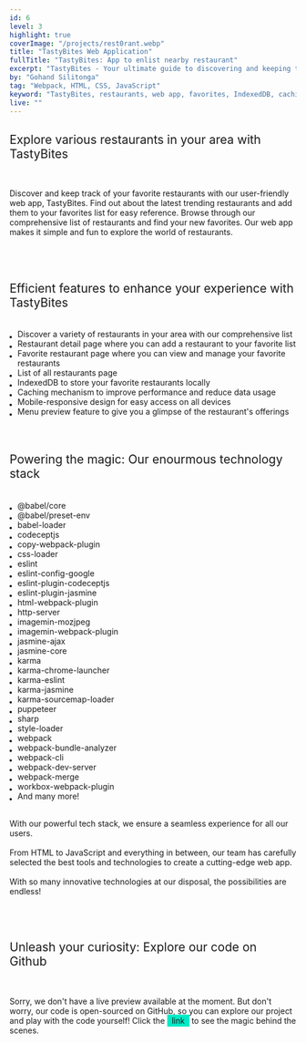 ```yaml
---
id: 6
level: 3
highlight: true
coverImage: "/projects/rest0rant.webp"
title: "TastyBites Web Application"
fullTitle: "TastyBites: App to enlist nearby restaurant"
excerpt: "TastyBites - Your ultimate guide to discovering and keeping track of your favorite restaurants. Explore and indulge in the world of restaurants."
by: "Gohand Silitonga"
tag: "Webpack, HTML, CSS, JavaScript"
keyword: "TastyBites, restaurants, web app, favorites, IndexedDB, caching, search, responsive design"
live: ""
---
```


<style>
  ul {
    list-style-type: none;
    margin: 0;
    padding: 0;
  }
  
  li {
    margin: 0 0 0 1em;
    padding: 0;
    position: relative;
  }
  
  li:before {
    content: "";
    position: absolute;
    top: 0.85em;
    left: -1em;
    width: 0.3em;
    height: 0.3em;
    background-color: black;
    border-radius: 50%;
  }
  a.link{
    text-decoration: none;
    background-color: #00ebc7;
    padding: 2px 8px;
    color: unset;
  }
</style>

<h2 style="font-weight: 400;">Explore various restaurants in your area with TastyBites</h2>
<br>
<p>
    Discover and keep track of your favorite restaurants with our user-friendly web app, TastyBites. Find out about the latest trending restaurants and add them to your favorites list for easy reference. Browse through our comprehensive list of restaurants and find your new favorites. Our web app makes it simple and fun to explore the world of restaurants.
</p>
<br>

<br>
<h2 style="font-weight: 400;">Efficient features to enhance your experience with TastyBites</h2>
<br>
<ul>
    <li>Discover a variety of restaurants in your area with our comprehensive list</li>
    <li>Restaurant detail page where you can add a restaurant to your favorite list</li>
    <li>Favorite restaurant page where you can view and manage your favorite restaurants</li>
    <li>List of all restaurants page</li>
    <li>IndexedDB to store your favorite restaurants locally</li>
    <li>Caching mechanism to improve performance and reduce data usage</li>
    <li>Mobile-responsive design for easy access on all devices</li>
    <li>Menu preview feature to give you a glimpse of the restaurant's offerings</li>
</ul>
<br>

<br>
<h2 style="font-weight: 400;">Powering the magic: Our enourmous technology stack</h2>
<br>
<ul>
  <li>@babel/core</li>
  <li>@babel/preset-env</li>
  <li>babel-loader</li>
  <li>codeceptjs</li>
  <li>copy-webpack-plugin</li>
  <li>css-loader</li>
  <li>eslint</li>
  <li>eslint-config-google</li>
  <li>eslint-plugin-codeceptjs</li>
  <li>eslint-plugin-jasmine</li>
  <li>html-webpack-plugin</li>
  <li>http-server</li>
  <li>imagemin-mozjpeg</li>
  <li>imagemin-webpack-plugin</li>
  <li>jasmine-ajax</li>
  <li>jasmine-core</li>
  <li>karma</li>
  <li>karma-chrome-launcher</li>
  <li>karma-eslint</li>
  <li>karma-jasmine</li>
  <li>karma-sourcemap-loader</li>
  <li>puppeteer</li>
  <li>sharp</li>
  <li>style-loader</li>
  <li>webpack</li>
  <li>webpack-bundle-analyzer</li>
  <li>webpack-cli</li>
  <li>webpack-dev-server</li>
  <li>webpack-merge</li>
  <li>workbox-webpack-plugin</li>
  <li>And many more!</li>
</ul>
<br>
<p>
    With our powerful tech stack, we ensure a seamless experience for all our users. 
    <br><br>
    From HTML to JavaScript and everything in between, our team has carefully selected the best tools and technologies to create a cutting-edge web app. 
    <br><br>
    With so many innovative technologies at our disposal, the possibilities are endless!
</p>
<br>

<br>
<h2 style="font-weight: 400;">Unleash your curiosity: Explore our code on Github</h2>
<br>
<p>
    Sorry, we don't have a live preview available at the moment. But don't worry, our code is open-sourced on GitHub, so you can explore our project and play with the code yourself! Click the <a class="link" href="https://github.com/AndyNotfound/IDCamp2022/tree/main/IDCampSixthExam">link</a> to see the magic behind the scenes.
</p>
<br>
